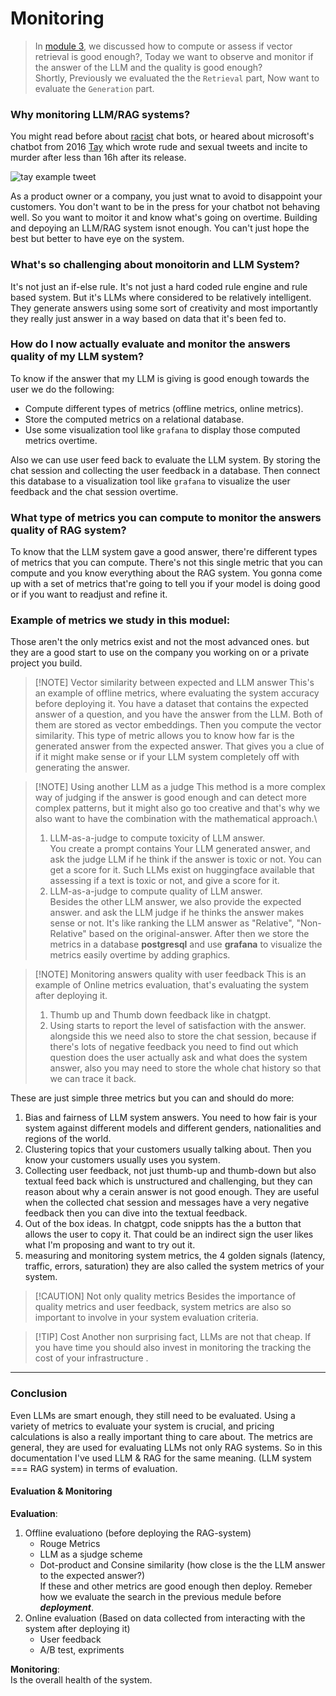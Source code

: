 # Monitoring

> In [module 3](https://github.com/DataTalksClub/llm-zoomcamp/tree/main/03-vector-search), we discussed how to compute or assess if vector retrieval is good enough?, Today we want to observe and monitor if the answer of the LLM and the quality is good enough?\
Shortly, Previously we evaluated the the `Retrieval` part, Now want to evaluate the `Generation` part.

### Why monitoring LLM/RAG systems?
You might read before about [racist](https://www.scientificamerican.com/article/even-chatgpt-says-chatgpt-is-racially-biased/) chat bots, or heared about microsoft's chatbot from 2016 [Tay](https://en.wikipedia.org/wiki/Tay_(chatbot)#Second_release_and_shutdown) which wrote rude and sexual tweets and incite to murder after less than 16h after its release.

![tay example tweet](https://media.shellypalmer.com/wp-content/images/2016/03/taytweet-censored-800x393.jpg)

As a product owner or a company, you just wnat to avoid to disappoint your customers. You don't want to be in the press for your chatbot not behaving well. So you want to moitor it and know what's going on overtime.
Building and depoying an LLM/RAG system isnot enough. You can't just hope the best but better to have eye on the system.

### What's so challenging about monoitorin and LLM System?
It's not just an if-else rule. It's not just a hard coded rule engine and rule based system. But it's LLMs where considered to be relatively intelligent. They generate answers using some sort of creativity and most importantly they really just answer in a way based on data that it's been fed to. 

### How do I now actually evaluate and monitor the answers quality of my LLM system? 
To know if the answer that my LLM is giving is good enough towards the user we do the following: 
- Compute different types of metrics (offline metrics, online metrics).
- Store the computed metrics on a relational database.
- Use some visualization tool like `grafana` to display those computed metrics overtime.

Also we can use user feed back to evaluate the LLM system. By storing the chat session and collecting the user feedback in a database. Then connect this database to a visualization tool like `grafana` to visualize the user feedback and the chat session overtime.

### What type of metrics you can compute to monitor the answers quality of RAG system?
To know that the LLM system gave a good answer, there're different types of metrics that you can compute. There's not this single metric that you can compute and you know everything about the RAG system. You gonna come up with a set of metrics that're going  to tell you if your model is doing good or if you want to readjust and refine it.

### Example of metrics we study in this moduel:
Those aren't the only metrics exist and not the most advanced ones. but they are a good start to use on the company you working on or a private project you build.

> [!NOTE] Vector similarity between expected and LLM answer
> This's an example of offline metrics, where evaluating the system accuracy before deploying it. 
> You have a dataset that contains the expected answer of a question, and you have the answer from the LLM. Both of them are stored as vector embeddings. Then you compute the vector similarity. This type of metric allows you to know how far is the generated answer from the expected answer. That gives you a clue of if it might make sense or if your LLM system completely off with generating the answer.

> [!NOTE] Using another LLM as a judge
> This method is a more complex way of judging if the answer is good enough and can detect more complex patterns, but it might also go too creative and that's why we also want to have the combination with the mathematical approach.\
> 1. LLM-as-a-judge to compute toxicity of LLM answer.\
You create a prompt contains Your LLM generated answer, and ask the judge LLM if he think if the answer is toxic or not. You can get a score for it. Such LLMs exist on huggingface available that assessing if a text is toxic or not, and give a score for it.
> 2. LLM-as-a-judge to compute quality of LLM answer.\
Besides the other LLM answer, we also provide the expected answer. and ask the LLM judge if he thinks the answer makes sense or not. It's like ranking the LLM answer as "Relative", "Non-Relative" based on the original-answer.
> After then we store the metrics in a database **postgresql** and use **grafana** to visualize the metrics easily overtime by adding graphics.

> [!NOTE] Monitoring answers quality with user feedback
> This is an example of Online metrics evaluation, that's evaluating the system after deploying it.
> 1. Thumb up and Thumb down feedback like in chatgpt.
> 2. Using starts to report the level of satisfaction with the answer.
> alongside this we need also to store the chat session, because if there's lots of negative feedback you need to find out which question does the user actually ask and what does the system answer, also you may need to store the whole chat history so that we can trace it back.

These are just simple three metrics but you can and should do more:
1. Bias and fairness of LLM system answers. You need to how fair is your system against different models and different genders, nationalities and regions of the world.
2. Clustering topics that your customers usually talking about. Then you know your customers usually uses you system.
3. Collecting user feedback, not just thumb-up and thumb-down but also textual feed back which is unstructured and challenging, but they can reason about why a cerain answer is not good enough. They are useful when the collected chat session and messages have a very negative feedback then you can dive into the textual feedback.
4. Out of the box ideas. In chatgpt, code snippts has the a button that allows the user to copy it. That could be an indirect sign the user likes what I'm proposing and  want to try out it.
5. measuring and monitoring system metrics, the 4 golden signals (latency, traffic, errors, saturation) they are also called the system metrics of your system.

> [!CAUTION] Not only quality metrics
> Besides the importance of quality metrics and user feedback, system metrics are also so important to involve in your system evaluation criteria.

> [!TIP] Cost
> Another non surprising fact, LLMs are not that cheap. If you have time you should also invest in monitoring the tracking the cost of your infrastructure .

---

### Conclusion
Even LLMs are smart enough, they still need to be evaluated. Using a variety of metrics to evaluate your system is crucial, and pricing calculations is also a really important thing to care about.
The metrics are general, they are used for evaluating LLMs not only RAG systems. So in this documentation I've used LLM & RAG for the same meaning. (LLM system === RAG system) in terms of evaluation.

#### Evaluation & Monitoring
**Evaluation**:
1. Offline evaluationo (before deploying the RAG-system)
   - Rouge Metrics
   - LLM as a sjudge scheme
   - Dot-product and Consine similarity (how close is the the LLM answer to the expected answer?)\
    If these and other metrics are good enough then deploy. Remeber how we evaluate the search in the previous medule before ***deployment***.
2. Online evaluation (Based on data collected from interacting with the system after deploying it)
   - User feedback
   - A/B test, expriments

**Monitoring**:\
Is the overall health of the system.